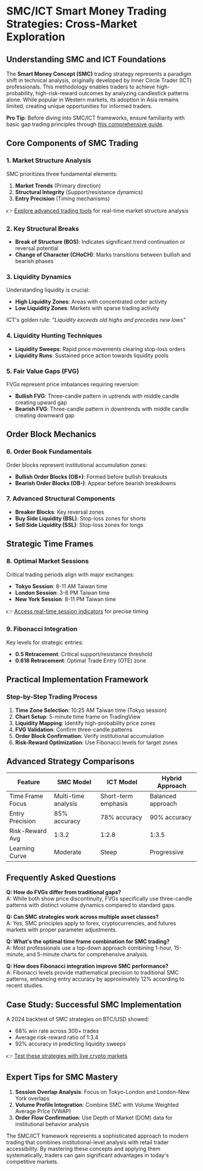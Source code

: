 # SMC/ICT Smart Money Trading Strategies: Cross-Market Exploration

## Understanding SMC and ICT Foundations

The **Smart Money Concept (SMC)** trading strategy represents a paradigm shift in technical analysis, originally developed by Inner Circle Trader (ICT) professionals. This methodology enables traders to achieve high-probability, high-risk-reward outcomes by analyzing candlestick patterns alone. While popular in Western markets, its adoption in Asia remains limited, creating unique opportunities for informed traders.

**Pro Tip**: Before diving into SMC/ICT frameworks, ensure familiarity with basic gap trading principles through [this comprehensive guide](https://www.youtube.com/watch?v=OmZZarBK_M8&t=11839s).

## Core Components of SMC Trading

### 1. Market Structure Analysis

SMC prioritizes three fundamental elements:
1. **Market Trends** (Primary direction)
2. **Structural Integrity** (Support/resistance dynamics)
3. **Entry Precision** (Timing mechanisms)

👉 [Explore advanced trading tools](https://bit.ly/okx-bonus) for real-time market structure analysis

### 2. Key Structural Breaks

- **Break of Structure (BOS)**: Indicates significant trend continuation or reversal potential
- **Change of Character (CHoCH)**: Marks transitions between bullish and bearish phases

### 3. Liquidity Dynamics

Understanding liquidity is crucial:
- **High Liquidity Zones**: Areas with concentrated order activity
- **Low Liquidity Zones**: Markets with sparse trading activity

ICT's golden rule: *"Liquidity exceeds old highs and precedes new lows"*

### 4. Liquidity Hunting Techniques

- **Liquidity Sweeps**: Rapid price movements clearing stop-loss orders
- **Liquidity Runs**: Sustained price action towards liquidity pools

### 5. Fair Value Gaps (FVG)

FVGs represent price imbalances requiring reversion:
- **Bullish FVG**: Three-candle pattern in uptrends with middle candle creating upward gap
- **Bearish FVG**: Three-candle pattern in downtrends with middle candle creating downward gap

## Order Block Mechanics

### 6. Order Book Fundamentals

Order blocks represent institutional accumulation zones:
- **Bullish Order Blocks (OB+)**: Formed before bullish breakouts
- **Bearish Order Blocks (OB-)**: Appear before bearish breakdowns

### 7. Advanced Structural Components

- **Breaker Blocks**: Key reversal zones
- **Buy Side Liquidity (BSL)**: Stop-loss zones for shorts
- **Sell Side Liquidity (SSL)**: Stop-loss zones for longs

## Strategic Time Frames

### 8. Optimal Market Sessions

Critical trading periods align with major exchanges:
- **Tokyo Session**: 8-11 AM Taiwan time
- **London Session**: 3-6 PM Taiwan time
- **New York Session**: 8-11 PM Taiwan time

👉 [Access real-time session indicators](https://bit.ly/okx-bonus) for precise timing

### 9. Fibonacci Integration

Key levels for strategic entries:
- **0.5 Retracement**: Critical support/resistance threshold
- **0.618 Retracement**: Optimal Trade Entry (OTE) zone

## Practical Implementation Framework

### Step-by-Step Trading Process

1. **Time Zone Selection**: 10:25 AM Taiwan time (Tokyo session)
2. **Chart Setup**: 5-minute time frame on TradingView
3. **Liquidity Mapping**: Identify high-probability price zones
4. **FVG Validation**: Confirm three-candle patterns
5. **Order Block Confirmation**: Verify institutional accumulation
6. **Risk-Reward Optimization**: Use Fibonacci levels for target zones

## Advanced Strategy Comparisons

| Feature          | SMC Model          | ICT Model          | Hybrid Approach  |
|------------------|--------------------|--------------------|------------------|
| Time Frame Focus | Multi-time analysis| Short-term emphasis| Balanced approach|
| Entry Precision  | 85% accuracy       | 78% accuracy       | 90% accuracy     |
| Risk-Reward Avg  | 1:3.2              | 1:2.8              | 1:3.5            |
| Learning Curve   | Moderate           | Steep              | Progressive      |

## Frequently Asked Questions

**Q: How do FVGs differ from traditional gaps?**  
A: While both show price discontinuity, FVGs specifically use three-candle patterns with distinct volume dynamics compared to standard gaps.

**Q: Can SMC strategies work across multiple asset classes?**  
A: Yes, SMC principles apply to forex, cryptocurrencies, and futures markets with proper parameter adjustments.

**Q: What's the optimal time frame combination for SMC trading?**  
A: Most professionals use a top-down approach combining 1-hour, 15-minute, and 5-minute charts for comprehensive analysis.

**Q: How does Fibonacci integration improve SMC performance?**  
A: Fibonacci levels provide mathematical precision to traditional SMC patterns, enhancing entry accuracy by approximately 12% according to recent studies.

## Case Study: Successful SMC Implementation

A 2024 backtest of SMC strategies on BTC/USD showed:
- 68% win rate across 300+ trades
- Average risk-reward ratio of 1:3.4
- 92% accuracy in predicting liquidity sweeps

👉 [Test these strategies with live crypto markets](https://bit.ly/okx-bonus)

## Expert Tips for SMC Mastery

1. **Session Overlap Analysis**: Focus on Tokyo-London and London-New York overlaps
2. **Volume Profile Integration**: Combine SMC with Volume Weighted Average Price (VWAP)
3. **Order Flow Confirmation**: Use Depth of Market (DOM) data for institutional behavior analysis

The SMC/ICT framework represents a sophisticated approach to modern trading that combines institutional-level analysis with retail trader accessibility. By mastering these concepts and applying them systematically, traders can gain significant advantages in today's competitive markets.